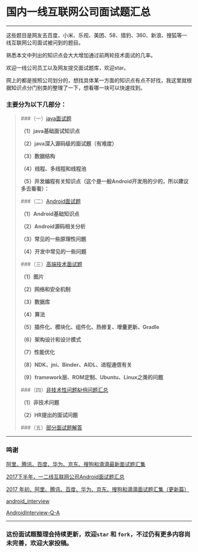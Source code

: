 # 国内一线互联网公司面试题汇总

----

这些题目是网友去百度、小米、乐视、美团、58、猎豹、360、新浪、搜狐等一线互联网公司面试被问到的题目。

熟悉本文中列出的知识点会大大增加通过前两轮技术面试的几率。

欢迎一线公司员工以及网友提交面试题库，欢迎star。

网上的都是按照公司划分的，想找具体某一方面的知识点有点不好找，我这里就根据知识点分门别类的整理了一下，想看哪一块可以快速找到。

### 主要分为以下几部分：

>###（一）[java面试题](https://github.com/AweiLoveAndroid/CommonDevKnowledge/blob/master/interview/contents/java%E9%9D%A2%E8%AF%95%E9%A2%98.md)
>
>**（1）java基础面试知识点**
>
>**（2）java深入源码级的面试题（有难度）**
>
>**（3）数据结构**
>
>**（4）线程、多线程和线程池**
>
>**（5）并发编程有关知识点（这个是一般Android开发用的少的，所以建议多去看看）：**
>
>###（二）[Android面试题](https://github.com/AweiLoveAndroid/CommonDevKnowledge/blob/master/interview/contents/Android%E9%9D%A2%E8%AF%95%E9%A2%98.md)
>
>**（1）Android基础知识点**
>
>**（2）Android源码相关分析**
>
>**（3）常见的一些原理性问题**
>
>**（4）开发中常见的一些问题**
>
>###（三）[高端技术面试题](https://github.com/AweiLoveAndroid/CommonDevKnowledge/blob/master/interview/contents/%E9%AB%98%E7%AB%AF%E6%8A%80%E6%9C%AF%E9%9D%A2%E8%AF%95%E9%A2%98.md)
>
>**（1）图片**
>
>**（2）网络和安全机制**
>
>**（3）数据库**
>
>**（4）算法**
>
>**（5）插件化、模块化、组件化、热修复、增量更新、Gradle**
>
>**（6）架构设计和设计模式**
>
>**（7）性能优化**
>
>**（8）NDK、jni、Binder、AIDL、进程通信有关**
>
>**（9）framework层、ROM定制、Ubuntu、Linux之类的问题**
>
>###（四）[非技术性问题&HR问题汇总](https://github.com/AweiLoveAndroid/CommonDevKnowledge/blob/master/interview/contents/%E9%9D%9E%E6%8A%80%E6%9C%AF%E6%80%A7%E9%97%AE%E9%A2%98%26HR%E9%97%AE%E9%A2%98%E6%B1%87%E6%80%BB.md)
>
>**（1）非技术问题**
>
>**（2）HR提出的面试问题**
>
>###（五）[部分面试题解答](https://github.com/AweiLoveAndroid/CommonDevKnowledge/tree/master/interview/answers)

----

### 鸣谢

[阿里、腾讯、百度、华为、京东、搜狗和滴滴最新面试题汇集](https://mp.weixin.qq.com/s?__biz=MzIyMjQ0MTU0NA==&mid=2247484617&idx=1&sn=3734e643d241ac9615424dd44462ee2d&chksm=e82c3deedf5bb4f82e7be0823739774a0a2cf8372284c8409471c2752fea1f367ca3f6857795&mpshare=1&scene=23&srcid=1128DKotEvTe4dheaTextbqp#rd)

[2017下半年，一二线互联网公司Android面试题汇总](https://zhuanlan.zhihu.com/p/30016683)

[2017 年初、阿里、腾讯、百度、华为、京东、搜狗和滴滴面试题汇集（更新篇）](https://zhuanlan.zhihu.com/p/26327485)

[android_interview](https://github.com/LRH1993/android_interview)

[AndroidInterview-Q-A](https://github.com/JackyAndroid/AndroidInterview-Q-A)


----
### 这份面试题整理会持续更新，欢迎`star` 和 `fork`，不过仍有更多内容尚未完善，欢迎大家投稿。
